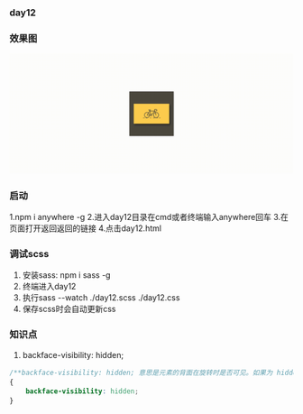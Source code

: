 ### day12
### 效果图
<img src="./day12.gif"/>

### 启动
1.npm i anywhere -g
2.进入day12目录在cmd或者终端输入anywhere回车
3.在页面打开返回返回的链接
4.点击day12.html
### 调试scss
1. 安装sass: npm i sass -g
2. 终端进入day12
3. 执行sass --watch ./day12.scss ./day12.css
4. 保存scss时会自动更新css

### 知识点
1. backface-visibility: hidden;

```scss
/**backface-visibility: hidden; 意思是元素的背面在旋转时是否可见。如果为 hidden，则旋转时元素的背面将不可见，如果为 visible，则旋转时元素的背面将可见。这通常是在进行3D变换的时候使用的。 */
{
    backface-visibility: hidden;
}
```